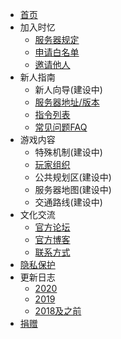 - [首页]()
- 加入时忆  
    - [服务器规定](join/rules.md)
    - [申请白名单](join/whitelist.md)
    - [邀请他人](join/application/inviters.md)
- 新人指南   
    - 新人向导(建设中)
    - [服务器地址/版本](guide/serverInfo.md)
    - [指令列表](guide/commands.md)
    - [常见问题FAQ](/guide/faq.md)
- 游戏内容
    - 特殊机制(建设中)
    - [玩家组织](culture/group.md)
    - 公共规划区(建设中)
    - 服务器地图(建设中)
    - 交通路线(建设中)
- 文化交流
    - [官方论坛](https://bbs.mcshiyi.com)
    - [官方博客](https://www.mcshiyi.com)
    - [联系方式]()
- [隐私保护](privacy/privacy.md)
- 更新日志
    - [2020](changelogs/2020.md)
    - [2019](changelogs/2019.md)
    - [2018及之前](changelogs/2018及之前.md)
- [捐赠]()
